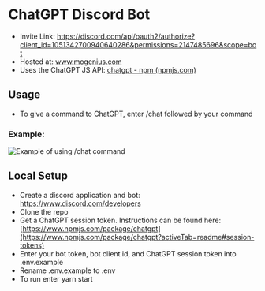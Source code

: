 # ChatGPT Discord Bot

- Invite Link: https://discord.com/api/oauth2/authorize?client_id=1051342700940640286&permissions=2147485696&scope=bot
- Hosted at: www.mogenius.com
- Uses the ChatGPT JS API: [chatgpt - npm (npmjs.com)](https://www.npmjs.com/package/chatgpt) 
## Usage
- To give a command to ChatGPT, enter /chat followed by your command
### Example: 
![Example of using /chat command](https://i.gyazo.com/1cde13549fa81520a351f62176b106b0.png)

## Local Setup

- Create a discord application and bot: https://www.discord.com/developers
- Clone the repo
- Get a ChatGPT session token. Instructions can be found here: [https://www.npmjs.com/package/chatgpt](https://www.npmjs.com/package/chatgpt?activeTab=readme#session-tokens)
- Enter your bot token, bot client id, and ChatGPT session token into .env.example
- Rename .env.example to .env
- To run enter yarn start
